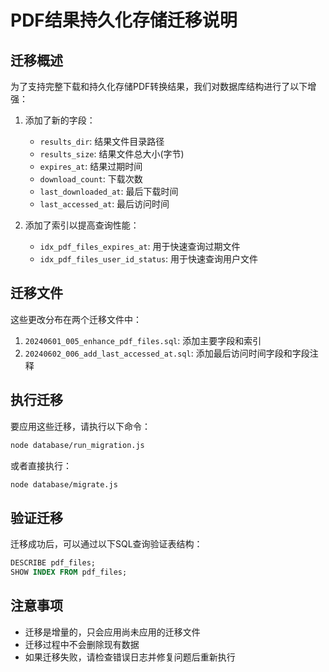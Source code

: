 # PDF结果持久化存储迁移说明

## 迁移概述

为了支持完整下载和持久化存储PDF转换结果，我们对数据库结构进行了以下增强：

1. 添加了新的字段：
   - `results_dir`: 结果文件目录路径
   - `results_size`: 结果文件总大小(字节)
   - `expires_at`: 结果过期时间
   - `download_count`: 下载次数
   - `last_downloaded_at`: 最后下载时间
   - `last_accessed_at`: 最后访问时间

2. 添加了索引以提高查询性能：
   - `idx_pdf_files_expires_at`: 用于快速查询过期文件
   - `idx_pdf_files_user_id_status`: 用于快速查询用户文件

## 迁移文件

这些更改分布在两个迁移文件中：

1. `20240601_005_enhance_pdf_files.sql`: 添加主要字段和索引
2. `20240602_006_add_last_accessed_at.sql`: 添加最后访问时间字段和字段注释

## 执行迁移

要应用这些迁移，请执行以下命令：

```bash
node database/run_migration.js
```

或者直接执行：

```bash
node database/migrate.js
```

## 验证迁移

迁移成功后，可以通过以下SQL查询验证表结构：

```sql
DESCRIBE pdf_files;
SHOW INDEX FROM pdf_files;
```

## 注意事项

- 迁移是增量的，只会应用尚未应用的迁移文件
- 迁移过程中不会删除现有数据
- 如果迁移失败，请检查错误日志并修复问题后重新执行
